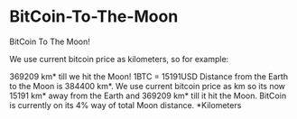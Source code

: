 # BitCoin-To-The-Moon
 BitCoin To The Moon!

We use current bitcoin price as kilometers, so for example:

369209 km* till we hit the Moon!
1BTC = 15191USD
Distance from the Earth to the Moon is 384400 km*. We use current bitcoin price as km so its now 15191 km* away from the Earth and 369209 km* till it hit the Moon. BitCoin is currently on its 4% way of total Moon distance.
*Kilometers
